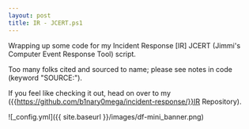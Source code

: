 ```yaml
---
layout: post
title: IR - JCERT.ps1
---
```


Wrapping up some code for my Incident Response [IR] JCERT (Jimmi's Computer Event Response Tool) script.

Too many folks cited and sourced to name; please see notes in code (keyword "SOURCE:").

If you feel like checking it out, head on over to my ({{https://github.com/b1nary0mega/incident-response/}}IR Repository).

![_config.yml]({{ site.baseurl }}/images/df-mini_banner.png)


